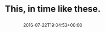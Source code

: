 ---
retweeted: false
source: <a href="http://twitter.com/download/android" rel="nofollow">Twitter for Android</a>
entities:
  hashtags: []
  symbols: []
  user_mentions: []
  urls:
  - url: https://t.co/wE7YYvxgwm
    expanded_url: https://twitter.com/bascht/status/754641890595799040
    display_url: twitter.com/bascht/status/…
    indices:
    - '26'
    - '49'
display_text_range:
- '0'
- '49'
favorite_count: '6'
id_str: '756565699015876635'
truncated: false
retweet_count: '3'
id: '756565699015876635'
possibly_sensitive: false
created_at: Fri Jul 22 19:04:53 +0000 2016
favorited: false
full_text: This, in time like these.
lang: en
quote_url: https://twitter.com/bascht/status/754641890595799040
tags:
- pesos/twitter
date: '2016-07-22T19:04:53+00:00'
src: https://twitter.com/bascht/status/756565699015876635
original_url: https://twitter.com/bascht/status/756565699015876635
type: twitter_tweet
text: This, in time like these.
title: 'This, in time like these.

  '

---